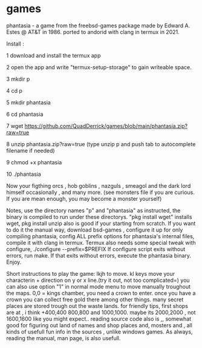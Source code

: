 # games
phantasia  -  a game from the freebsd-games package made by Edward A. Estes @ AT&T in 1986.
ported to andorid with clang in termux in 2021. 

Install :

1  download and install the termux app

2 open the app and write "termux-setup-storage" to gain writeable space.

3 mkdir p

4 cd p

5 mkdir phantasia

6 cd phantasia

7 wget https://github.com/QuadDerrick/games/blob/main/phantasia.zip?raw=true

8 unzip phantasia.zip\?raw\=true (type unzip p and push tab to autocomplete filename if needed)

9 chmod +x phantasia

10 ./phantasia

Now your figthing orcs , hob goblins , nazguls , smeagol and the dark lord himself occasionally , and many more.
(see monsters file if you are curious. If you are mean enough, you may become a monster yourself)

Notes, use the directory names "p" and "phantasia" as instructed, the binary is compiled to run under these directorys.
"pkg install wget" installs wget, pkg install unzip also is good if your starting from scratch.
If you want to do it the manual way, download bsd-games , configure it up for only compiling phantasia, config ALL prefix options for phantasia's internal files, compile it with clang in termux. Termux also needs some special tweak with configure, 
./configure --prefix=$PREFIX
If configure script exits without errors, run make. If that exits without errors, execute the phantasia binary.
Enjoy.

Short instructions to play the game:
lkjh to move. kl keys move your characterin + direction on y or x line.(try it out, not too complicated=)
you can also use option "1" in normal mode menu to move manually troughout the maps.
0,0 = kings chamber, you need a crown to enter. once you have a crown you can collect free gold there among other things.
many secret places are stored trough out the waste lands. for friendly tips, first shops are at , i think +400,400 800,800 and 1000,1000. maybe its 2000,2000 , not 1600,1600 like you might expect.. reading source code also is ,, somewhat good for figuring out land of names and shop places and, mosters and , all kinds of usefull fun info in the sources , unlike windows games. As always, reading the manual, man page, is also usefull.
